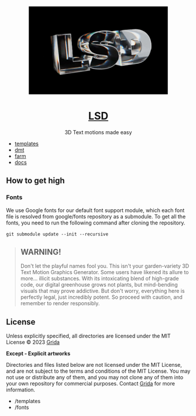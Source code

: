 <p align="center">
  <a href="https://html2.io">
    <img src="./artworks/readme-cover.gif" alt="LSD github cover graphic" height="240" />
  </a>
  <h1 align="center"><a href="https://grida.co/lsd">LSD</a></h1>
  <p align="center">3D Text motions made easy</p>
</p>

- [templates](./templates/)
- [dmt](./dmt/)
- [farm](./farm/)
- [docs](./docs)

## How to get high

### Fonts

We use Google fonts for our default font support module, which each font file is resolved from google/fonts repository as a submodule. To get all the fonts, you need to run the following command after cloning the repository.

```baas
git submodule update --init --recursive
```

> ## WARNING!
>
> Don't let the playful names fool you. This isn't your garden-variety 3D Text Motion Graphics Generator. Some users have likened its allure to more... illicit substances. With its intoxicating blend of high-grade code, our digital greenhouse grows not plants, but mind-bending visuals that may prove addictive. But don't worry, everything here is perfectly legal, just incredibly potent. So proceed with caution, and remember to render responsibly.

## License

Unless explicitly specified, all directories are licensed under the MIT License © 2023 [Grida](https://grida.co)

**Except - Explicit artworks**

Directories and files listed below are not licensed under the MIT License, and are not subject to the terms and conditions of the MIT License. You may not use or distribute any of them, and you may not clone any of them into your own repository for commercial purposes. Contact [Grida](https://grida.co) for more information.

- /templates
- /fonts
